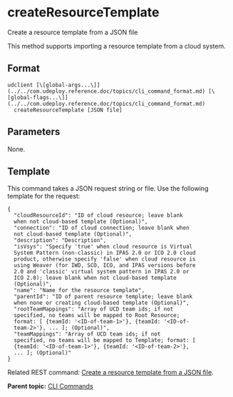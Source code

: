 # createResourceTemplate

Create a resource template from a JSON file

This method supports importing a resource template from a cloud system.

## Format

```
udclient [\[global-args...\]](../../com.udeploy.reference.doc/topics/cli_command_format.md) [\[global-flags...\]](../../com.udeploy.reference.doc/topics/cli_command_format.md)
  createResourceTemplate [JSON file]
```

## Parameters

None.

## Template

This command takes a JSON request string or file. Use the following template for the request:

```
{
  "cloudResourceId": "ID of cloud resource; leave blank 
  when not cloud-based template (Optional)",
  "connection": "ID of cloud connection; leave blank when 
  not cloud-based template (Optional)",
  "description": "Description",
  "isVsys": "Specify 'true' when cloud resource is Virtual 
  System Pattern (non-classic) in IPAS 2.0 or ICO 2.0 cloud 
  product, otherwise specify 'false' when cloud resource is 
  using Weaver (for IWD, SCO, ICO, and IPAS versions before 
  2.0 and 'classic' virtual system pattern in IPAS 2.0 or 
  ICO 2.0); leave blank when not cloud-based template 
  (Optional)",
  "name": "Name for the resource template",
  "parentId": "ID of parent resource template; leave blank 
  when none or creating cloud-based template (Optional)",
  "rootTeamMappings": "Array of UCD team ids; if not 
  specified, no teams will be mapped to Root Resource; 
  format: [ {teamId: '<ID-of-team-1>'}, {teamId: '<ID-of-
  team-2>'}, ... ]; (Optional)",
  "teamMappings": "Array of UCD team ids; if not 
  specified, no teams will be mapped to Template; format: [ 
  {teamId: '<ID-of-team-1>'}, {teamId: '<ID-of-team-2>'}, 
  ... ]; (Optional)"
}

```

Related REST command: [Create a resource template from a JSON file](rest_cli_resourcetemplate_create_put.md).

**Parent topic:** [CLI Commands](../../com.udeploy.reference.doc/topics/cli_commands.md)

